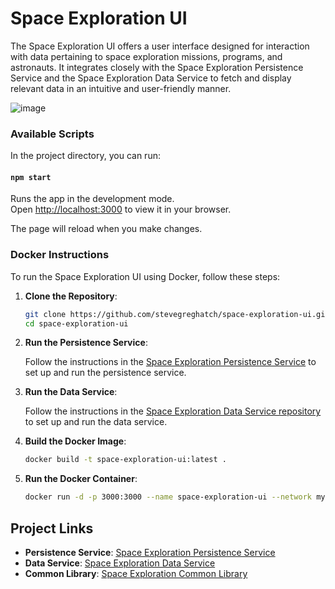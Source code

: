 # Space Exploration UI

The Space Exploration UI offers a user interface designed for interaction with data pertaining to space exploration missions, programs, and astronauts. It integrates closely with the Space Exploration Persistence Service and the Space Exploration Data Service to fetch and display relevant data in an intuitive and user-friendly manner.

![image](https://github.com/stevegreghatch/space-exploration-ui/assets/90797071/1a5362d0-4bad-42f6-a3a4-1b6144c93b4a)

### Available Scripts

In the project directory, you can run:

#### `npm start`

Runs the app in the development mode.\
Open [http://localhost:3000](http://localhost:3000) to view it in your browser.

The page will reload when you make changes.

### Docker Instructions

To run the Space Exploration UI using Docker, follow these steps:

1. **Clone the Repository**:

   ```sh
   git clone https://github.com/stevegreghatch/space-exploration-ui.git
   cd space-exploration-ui
   ```

2. **Run the Persistence Service**:

   Follow the instructions in the [Space Exploration Persistence Service](https://github.com/stevegreghatch/space-exploration-persistence-service) to set up and run the persistence service.

2. **Run the Data Service**:

   Follow the instructions in the [Space Exploration Data Service repository](https://github.com/stevegreghatch/Space-Exploration) to set up and run the data service.

4. **Build the Docker Image**:

   ```sh
   docker build -t space-exploration-ui:latest .
   ```

5. **Run the Docker Container**:

   ```sh
   docker run -d -p 3000:3000 --name space-exploration-ui --network my-network space-exploration-ui:latest
   ```
   
## Project Links

- **Persistence Service**: [Space Exploration Persistence Service](https://github.com/stevegreghatch/space-exploration-persistence-service)
- **Data Service**: [Space Exploration Data Service](https://github.com/stevegreghatch/Space-Exploration)
- **Common Library**: [Space Exploration Common Library](https://github.com/stevegreghatch/space-exploration-common-lib)

